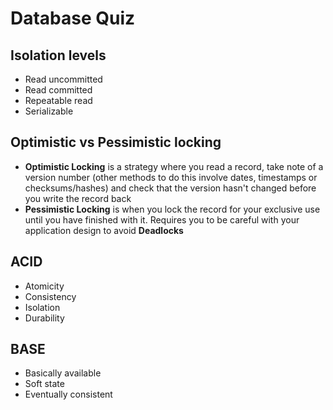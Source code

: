 # Database Quiz

## Isolation levels

* Read uncommitted
* Read committed 
* Repeatable read
* Serializable

## Optimistic vs Pessimistic locking 

* **Optimistic Locking** is a strategy where you read a record, take note of a version number (other methods to do this involve dates, timestamps or checksums/hashes) and check that the version hasn't changed before you write the record back
* **Pessimistic Locking** is when you lock the record for your exclusive use until you have finished with it.
Requires you to be careful with your application design to avoid **Deadlocks**

## ACID

* Atomicity
* Consistency
* Isolation
* Durability

## BASE

* Basically available
* Soft state
* Eventually consistent